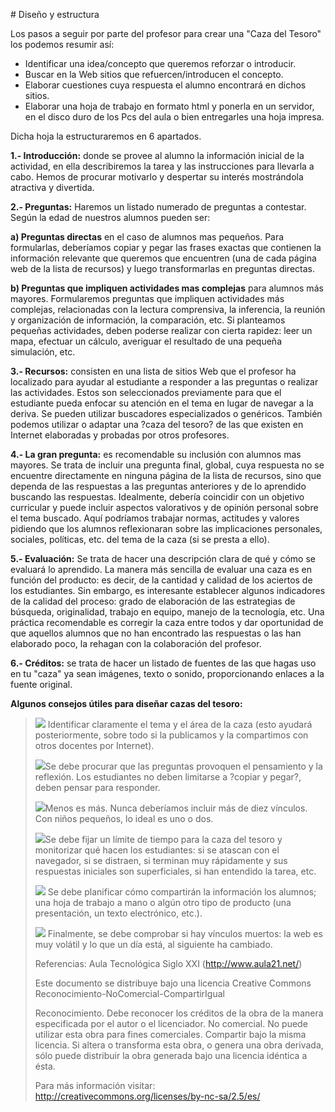 \# Diseño y estructura

Los pasos a seguir por parte del profesor para crear una "Caza del Tesoro" los podemos resumir así:

* Identificar una idea/concepto que queremos reforzar o introducir.
* Buscar en la Web sitios que refuercen/introducen el concepto.
* Elaborar cuestiones cuya respuesta el alumno encontrará en dichos sitios.
* Elaborar una hoja de trabajo en formato html y ponerla en un servidor, en el disco duro de los Pcs del aula o bien entregarles una hoja impresa.

Dicha hoja la estructuraremos en 6 apartados.

 **1.- Introducción:** donde se provee al alumno la información inicial de la actividad, en ella describiremos la tarea y las instrucciones para llevarla a cabo. Hemos de procurar motivarlo y despertar su interés mostrándola atractiva y divertida.

 **2.- Preguntas:** Haremos un listado numerado de preguntas a contestar. Según la edad de nuestros alumnos pueden ser:

**a) Preguntas directas** en el caso de alumnos mas pequeños. Para formularlas, deberíamos copiar y pegar las frases exactas que contienen la información relevante que queremos que encuentren (una de cada página web de la lista de recursos) y luego transformarlas en preguntas directas.

**b) Preguntas que impliquen actividades mas complejas** para alumnos más mayores. Formularemos preguntas que impliquen actividades más complejas, relacionadas con la lectura comprensiva, la inferencia, la reunión y organización de información, la comparación, etc. Si planteamos pequeñas actividades, deben poderse realizar con cierta rapidez: leer un mapa, efectuar un cálculo, averiguar el resultado de una pequeña simulación, etc.

**3.- Recursos:** consisten en una lista de sitios Web que el profesor ha localizado para ayudar al estudiante a responder a las preguntas o realizar las actividades. Estos son seleccionados previamente para que el estudiante pueda enfocar su atención en el tema en lugar de navegar a la deriva. Se pueden utilizar buscadores especializados o genéricos. También podemos utilizar o adaptar una ?caza del tesoro? de las que existen en Internet elaboradas y probadas por otros profesores.

**4.- La gran pregunta:** es recomendable su inclusión con alumnos mas mayores. Se trata de incluir una pregunta final, global, cuya respuesta no se encuentre directamente en ninguna página de la lista de recursos, sino que dependa de las respuestas a las preguntas anteriores y de lo aprendido buscando las respuestas. Idealmente, debería coincidir con un objetivo curricular y puede incluir aspectos valorativos y de opinión personal sobre el tema buscado. Aquí podríamos trabajar normas, actitudes y valores pidiendo que los alumnos reflexionaran sobre las implicaciones personales, sociales, políticas, etc. del tema de la caza (si se presta a ello).

**5.- Evaluación:** Se trata de hacer una descripción clara de qué y cómo se evaluará lo aprendido.
La manera más sencilla de evaluar una caza es en función del producto: es decir, de la cantidad y calidad de los aciertos de los estudiantes. Sin embargo, es interesante establecer algunos indicadores de la calidad del proceso: grado de elaboración de las estrategias de búsqueda, originalidad, trabajo en equipo, manejo de la tecnología, etc.
Una práctica recomendable es corregir la caza entre todos y dar oportunidad de que aquellos alumnos que no han encontrado las respuestas o las han elaborado poco, la rehagan con la colaboración del profesor.

**6.- Créditos:** se trata de hacer un listado de fuentes de las que hagas uso en tu "caza" ya sean imágenes, texto o sonido, proporcionando enlaces a la fuente original.

**Algunos consejos útiles para diseñar cazas del tesoro:**

>![](http://www.aula21.net/cazas/imagenes/papel.gif) Identificar claramente el tema y el área de la caza (esto ayudará posteriormente, sobre todo si la publicamos y la compartimos con otros docentes por Internet).
> 
> ![](http://www.aula21.net/cazas/imagenes/papel.gif)Se debe procurar que las preguntas provoquen el pensamiento y la reflexión. Los estudiantes no deben limitarse a ?copiar y pegar?, deben pensar para responder.
> 
> ![](http://www.aula21.net/cazas/imagenes/papel.gif)Menos es más. Nunca deberíamos incluir más de diez vínculos. Con niños pequeños, lo ideal es uno o dos.
> 
> ![](http://www.aula21.net/cazas/imagenes/papel.gif)Se debe fijar un límite de tiempo para la caza del tesoro y monitorizar qué hacen los estudiantes: si se atascan con el navegador, si se distraen, si terminan muy rápidamente y sus respuestas iniciales son superficiales, si han entendido la tarea, etc.
> 
> ![](http://www.aula21.net/cazas/imagenes/papel.gif) Se debe planificar cómo compartirán la información los alumnos; una hoja de trabajo a mano o algún otro tipo de producto (una presentación, un texto electrónico, etc.).
> 
> ![](http://www.aula21.net/cazas/imagenes/papel.gif) Finalmente, se debe comprobar si hay vínculos muertos: la web es muy volátil y lo que un día está, al siguiente ha cambiado.
> 
> 
> 
> Referencias:
> Aula Tecnológica Siglo XXI (http://www.aula21.net/)
> 
> Este documento se distribuye bajo una licencia Creative Commons Reconocimiento-NoComercial-CompartirIgual
> 
> Reconocimiento. Debe reconocer los créditos de la obra de la manera especificada por el autor o el licenciador.
> No comercial. No puede utilizar esta obra para fines comerciales.
> Compartir bajo la misma licencia. Si altera o transforma esta obra, o genera una obra derivada, sólo puede distribuir la obra generada bajo una licencia idéntica a ésta.
> 
> 
> Para más información visitar: http://creativecommons.org/licenses/by-nc-sa/2.5/es/